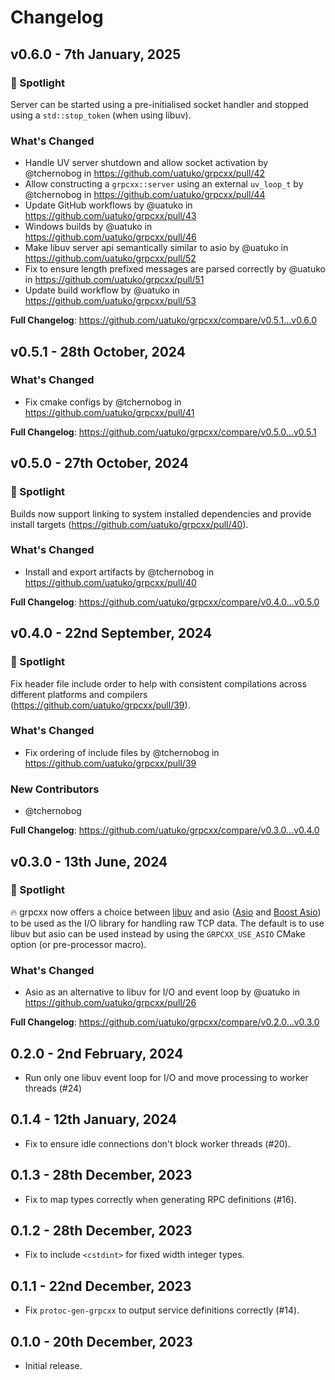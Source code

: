 # Changelog

## v0.6.0 - 7th January, 2025

### 🔦 Spotlight
Server can be started using a pre-initialised socket handler and stopped using a `std::stop_token` (when using libuv).

### What's Changed
* Handle UV server shutdown and allow socket activation by @tchernobog in https://github.com/uatuko/grpcxx/pull/42
* Allow constructing a `grpcxx::server` using an external `uv_loop_t` by @tchernobog in https://github.com/uatuko/grpcxx/pull/44
* Update GitHub workflows by @uatuko in https://github.com/uatuko/grpcxx/pull/43
* Windows builds by @uatuko in https://github.com/uatuko/grpcxx/pull/46
* Make libuv server api semantically similar to asio by @uatuko in https://github.com/uatuko/grpcxx/pull/52
* Fix to ensure length prefixed messages are parsed correctly by @uatuko in https://github.com/uatuko/grpcxx/pull/51
* Update build workflow by @uatuko in https://github.com/uatuko/grpcxx/pull/53

**Full Changelog**: https://github.com/uatuko/grpcxx/compare/v0.5.1...v0.6.0


## v0.5.1 - 28th October, 2024

### What's Changed
* Fix cmake configs by @tchernobog in https://github.com/uatuko/grpcxx/pull/41

**Full Changelog**: https://github.com/uatuko/grpcxx/compare/v0.5.0...v0.5.1


## v0.5.0 - 27th October, 2024

### 🔦 Spotlight
Builds now support linking to system installed dependencies and provide install targets (https://github.com/uatuko/grpcxx/pull/40).

### What's Changed
* Install and export artifacts by @tchernobog in https://github.com/uatuko/grpcxx/pull/40

**Full Changelog**: https://github.com/uatuko/grpcxx/compare/v0.4.0...v0.5.0


## v0.4.0 - 22nd September, 2024

### 🔦 Spotlight
Fix header file include order to help with consistent compilations across different platforms and compilers (https://github.com/uatuko/grpcxx/pull/39).

### What's Changed
* Fix ordering of include files by @tchernobog in https://github.com/uatuko/grpcxx/pull/39

### New Contributors
* @tchernobog

**Full Changelog**: https://github.com/uatuko/grpcxx/compare/v0.3.0...v0.4.0


## v0.3.0 - 13th June, 2024

### 🔦 Spotlight
🔥 grpcxx now offers a choice between [libuv](https://libuv.org) and asio ([Asio](https://github.com/chriskohlhoff/asio)
and [Boost Asio](https://github.com/boostorg/asio)) to be used as the I/O library for handling raw TCP
data. The default is to use libuv but asio can be used instead by using the `GRPCXX_USE_ASIO` CMake
option (or pre-processor macro).

### What's Changed
* Asio as an alternative to libuv for I/O and event loop by @uatuko in https://github.com/uatuko/grpcxx/pull/26


**Full Changelog**: https://github.com/uatuko/grpcxx/compare/v0.2.0...v0.3.0


## 0.2.0 - 2nd February, 2024

* Run only one libuv event loop for I/O and move processing to worker threads (#24)

## 0.1.4 - 12th January, 2024

* Fix to ensure idle connections don't block worker threads (#20).

## 0.1.3 - 28th December, 2023

* Fix to map types correctly when generating RPC definitions (#16).

## 0.1.2 - 28th December, 2023

* Fix to include `<cstdint>` for fixed width integer types.

## 0.1.1 - 22nd December, 2023

* Fix `protoc-gen-grpcxx` to output service definitions correctly (#14).

## 0.1.0 - 20th December, 2023

* Initial release.
